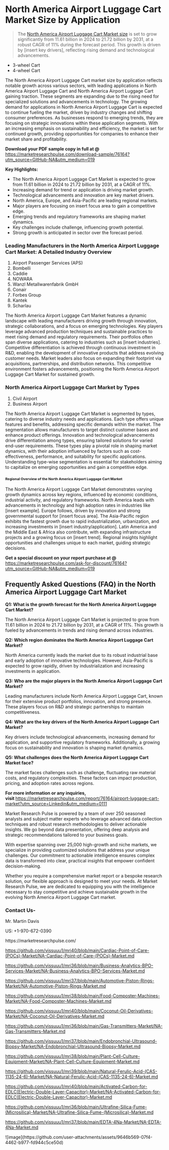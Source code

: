 <h1>North America Airport Luggage Cart Market&nbsp;Size by Application</h1><blockquote><p>The <a href="https://marketresearchpulse.com/download-sample/76164?utm_source=GitHub-NA&amp;utm_medium=019">North America Airport Luggage Cart Market size</a> is set to grow significantly from 11.61 billion in 2024 to 21.72 billion by 2031, at a robust CAGR of 11% during the forecast period. This growth is driven by [insert key drivers], reflecting rising demand and technological advancements.</p></blockquote><ul><li>3-wheel Cart<li> 4-wheel Cart</li></ul><p>The North America Airport Luggage Cart market size by application reflects notable growth across various sectors, with leading applications in North America Airport Luggage Cart and North America Airport Luggage Cart gaining traction. These segments are expanding due to the rising need for specialized solutions and advancements in technology. The growing demand for applications in North America Airport Luggage Cart is expected to continue fueling the market, driven by industry changes and shifting consumer preferences. As businesses respond to emerging trends, they are focusing on strategic innovations within these application segments. With an increasing emphasis on sustainability and efficiency, the market is set for continued growth, providing opportunities for companies to enhance their market share and profitability.</p><p><strong>Download your PDF sample copy in full at @ </strong><a href="https://marketresearchpulse.com/download-sample/76164?utm_source=GitHub-NA&amp;utm_medium=019">https://marketresearchpulse.com/download-sample/76164?utm_source=GitHub-NA&amp;utm_medium=019</a></p><p><strong>Key Highlights: </strong></p><ul><li>The North America Airport Luggage Cart Market is expected to grow from 11.61 billion in 2024 to 21.72 billion by 2031, at a CAGR of 11%.</li><li>Increasing demand for trend or application is driving market growth.</li><li>Technological advancements and innovation are key market drivers.</li><li>North America, Europe, and Asia-Pacific are leading regional markets.</li><li>Major players are focusing on insert focus area to gain a competitive edge.</li><li>Emerging trends and regulatory frameworks are shaping market dynamics.</li><li>Key challenges include challenge, influencing growth potential.</li><li>Strong growth is anticipated in sector over the forecast period.</li></ul><h3>Leading Manufacturers in the North America Airport Luggage Cart Market: A Detailed Industry Overview</h3><ol><li>Airport Passenger Services (APS)</li><li>Bombelli</li><li>Caddie</li><li>NOWARA</li><li>Wanzl Metallwarenfabrik GmbH</li><li>Conair</li><li>Forbes Group</li><li>Kantek</li><li>Scharlau</li></ol><div class="flex max-w-full flex-col flex-grow"><div class="min-h-8 text-message flex w-full flex-col items-end gap-2 whitespace-normal break-words [.text-message+&amp;]:mt-5" dir="auto" data-message-author-role="assistant" data-message-id="fd8432e4-4910-450d-b182-61b7bfb0a01f" data-message-model-slug="gpt-4o"><div class="flex w-full flex-col gap-1 empty:hidden first:pt-[3px]"><div class="markdown prose w-full break-words dark:prose-invert light"><p>The North America Airport Luggage Cart Market features a dynamic landscape with leading manufacturers driving growth through innovation, strategic collaborations, and a focus on emerging technologies. Key players leverage advanced production techniques and sustainable practices to meet rising demand and regulatory requirements. Their portfolios often span diverse applications, catering to industries such as [insert industries]. Competitive differentiation is achieved through continuous investment in R&amp;D, enabling the development of innovative products that address evolving customer needs. Market leaders also focus on expanding their footprint via acquisitions, partnerships, and distribution networks. This competitive environment fosters advancements, positioning the North America Airport Luggage Cart Market for sustained growth.</p></div></div></div></div><h3>North America Airport Luggage Cart Market by Types</h3><ol><li>Civil Airport<li> Business Airport</li></ol><div class="flex max-w-full flex-col flex-grow"><div class="min-h-8 text-message flex w-full flex-col items-end gap-2 whitespace-normal break-words [.text-message+&amp;]:mt-5" dir="auto" data-message-author-role="assistant" data-message-id="084470be-0bb7-4664-bddf-5156b4f41249" data-message-model-slug="gpt-4o-mini"><div class="flex w-full flex-col gap-1 empty:hidden first:pt-[3px]"><div class="markdown prose w-full break-words dark:prose-invert light"><p>The North America Airport Luggage Cart Market is segmented by types, catering to diverse industry needs and applications. Each type offers unique features and benefits, addressing specific demands within the market. The segmentation allows manufacturers to target distinct customer bases and enhance product offerings. Innovation and technological advancements drive differentiation among types, ensuring tailored solutions for varied end-user requirements. These types play a pivotal role in shaping market dynamics, with their adoption influenced by factors such as cost-effectiveness, performance, and suitability for specific applications. Understanding type-wise segmentation is essential for stakeholders aiming to capitalize on emerging opportunities and gain a competitive edge.</p></div></div></div></div><h3><span style="font-size: 11px;">Regional Overview of the North America Airport Luggage Cart Market</span></h3><div class="flex max-w-full flex-col flex-grow"><div class="min-h-8 text-message flex w-full flex-col items-end gap-2 whitespace-normal break-words [.text-message+&amp;]:mt-5" dir="auto" data-message-author-role="assistant" data-message-id="e9038762-ce64-4e30-91c9-9bd413514231" data-message-model-slug="gpt-4o-mini"><div class="flex w-full flex-col gap-1 empty:hidden first:pt-[3px]"><div class="markdown prose w-full break-words dark:prose-invert light"><p>The North America Airport Luggage Cart Market demonstrates varying growth dynamics across key regions, influenced by economic conditions, industrial activity, and regulatory frameworks. North America leads with advancements in technology and high adoption rates in industries like [insert example]. Europe follows, driven by innovation and strong governmental support for [insert focus area]. The Asia-Pacific region exhibits the fastest growth due to rapid industrialization, urbanization, and increasing investments in [insert industry/application]. Latin America and the Middle East &amp; Africa also contribute, with expanding infrastructure projects and a growing focus on [insert trend]. Regional insights highlight opportunities and challenges unique to each market, guiding strategic decisions.</p></div></div></div></div><p><strong>Get a special discount on your report purchase at @ </strong><a href="https://marketresearchpulse.com/ask-for-discount/76164?utm_source=GitHub-NA&amp;utm_medium=019">https://marketresearchpulse.com/ask-for-discount/76164?utm_source=GitHub-NA&amp;utm_medium=019</a></p><h2>Frequently Asked Questions (FAQ) in the North America Airport Luggage Cart Market</h2><p><strong>Q1: What is the growth forecast for the North America Airport Luggage Cart Market?</strong></p><p>The North America Airport Luggage Cart Market is projected to grow from 11.61 billion in 2024 to 21.72 billion by 2031, at a CAGR of 11%. This growth is fueled by advancements in trends and rising demand across industries.</p><p><strong>Q2: Which region dominates the North America Airport Luggage Cart Market?</strong></p><p>North America currently leads the market due to its robust industrial base and early adoption of innovative technologies. However, Asia-Pacific is expected to grow rapidly, driven by industrialization and increasing investments in application.</p><p><strong>Q3: Who are the major players in the North America Airport Luggage Cart Market?</strong></p><p>Leading manufacturers include North America Airport Luggage Cart, known for their extensive product portfolios, innovation, and strong presence. These players focus on R&amp;D and strategic partnerships to maintain competitiveness.</p><p><strong>Q4: What are the key drivers of the North America Airport Luggage Cart Market?</strong></p><p>Key drivers include technological advancements, increasing demand for application, and supportive regulatory frameworks. Additionally, a growing focus on sustainability and innovation is shaping market dynamics.</p><p><strong>Q5: What challenges does the North America Airport Luggage Cart Market face?</strong></p><p>The market faces challenges such as challenge, fluctuating raw material costs, and regulatory complexities. These factors can impact production, pricing, and adoption rates across regions.</p><p><strong>For more information or any inquiries, visit&nbsp;</strong><a href="https://marketresearchpulse.com/report/76164/airport-luggage-cart-market?utm_source=Linkedin&utm_medium=0111">https://marketresearchpulse.com/report/76164/airport-luggage-cart-market?utm_source=Linkedin&utm_medium=0111</a></p><p>Market Research Pulse is powered by a team of over 250 seasoned analysts and subject matter experts who leverage advanced data collection techniques and robust research methodologies to deliver actionable insights. We go beyond data presentation, offering deep analysis and strategic recommendations tailored to your business goals.</p><p>With expertise spanning over 25,000 high-growth and niche markets, we specialize in providing customized solutions that address your unique challenges. Our commitment to actionable intelligence ensures complex data is transformed into clear, practical insights that empower confident decision-making.</p><p>Whether you require a comprehensive market report or a bespoke research solution, our flexible approach is designed to meet your needs. At Market Research Pulse, we are dedicated to equipping you with the intelligence necessary to stay competitive and achieve sustainable growth in the evolving North America Airport Luggage Cart market.</p><h3><strong>Contact Us-</strong></h3><p>Mr. Martin Davis</p><p>US: +1-970-672-0390</p><p>https://marketresearchpulse.com/</p><p><a href="https://github.com/vissuuu1/mri40/blob/main/Cardiac-Point-of-Care-(POCs)-Market/NA-Cardiac-Point-of-Care-(POCs)-Market.md">https://github.com/vissuuu1/mri40/blob/main/Cardiac-Point-of-Care-(POCs)-Market/NA-Cardiac-Point-of-Care-(POCs)-Market.md</a></p><p><a href="https://github.com/vissuuu1/mri36/blob/main/Business-Analytics-BPO-Services-Market/NA-Business-Analytics-BPO-Services-Market.md">https://github.com/vissuuu1/mri36/blob/main/Business-Analytics-BPO-Services-Market/NA-Business-Analytics-BPO-Services-Market.md</a></p><p><a href="https://github.com/vissuuu1/mri37/blob/main/Automotive-Piston-Rings-Market/NA-Automotive-Piston-Rings-Market.md">https://github.com/vissuuu1/mri37/blob/main/Automotive-Piston-Rings-Market/NA-Automotive-Piston-Rings-Market.md</a></p><p><a href="https://github.com/vissuuu1/mri38/blob/main/Food-Composter-Machines-Market/NA-Food-Composter-Machines-Market.md">https://github.com/vissuuu1/mri38/blob/main/Food-Composter-Machines-Market/NA-Food-Composter-Machines-Market.md</a></p><p><a href="https://github.com/vissuuu1/mri40/blob/main/Coconut-Oil-Derivatives-Market/NA-Coconut-Oil-Derivatives-Market.md">https://github.com/vissuuu1/mri40/blob/main/Coconut-Oil-Derivatives-Market/NA-Coconut-Oil-Derivatives-Market.md</a></p><p><a href="https://github.com/vissuuu1/mri36/blob/main/Gas-Transmitters-Market/NA-Gas-Transmitters-Market.md">https://github.com/vissuuu1/mri36/blob/main/Gas-Transmitters-Market/NA-Gas-Transmitters-Market.md</a></p><p><a href="https://github.com/vissuuu1/mri37/blob/main/Endobronchial-Ultrasound-Biopsy-Market/NA-Endobronchial-Ultrasound-Biopsy-Market.md">https://github.com/vissuuu1/mri37/blob/main/Endobronchial-Ultrasound-Biopsy-Market/NA-Endobronchial-Ultrasound-Biopsy-Market.md</a></p><p><a href="https://github.com/vissuuu1/mri38/blob/main/Plant-Cell-Culture-Equipment-Market/NA-Plant-Cell-Culture-Equipment-Market.md">https://github.com/vissuuu1/mri38/blob/main/Plant-Cell-Culture-Equipment-Market/NA-Plant-Cell-Culture-Equipment-Market.md</a></p><p><a href="https://github.com/vissuuu1/mri39/blob/main/Natural-Ferulic-Acid-(CAS-1135-24-6)-Market/NA-Natural-Ferulic-Acid-(CAS-1135-24-6)-Market.md">https://github.com/vissuuu1/mri39/blob/main/Natural-Ferulic-Acid-(CAS-1135-24-6)-Market/NA-Natural-Ferulic-Acid-(CAS-1135-24-6)-Market.md</a></p><p><a href="https://github.com/vissuuu1/mri40/blob/main/Activated-Carbon-for-EDLC(Electric-Double-Layer-Capacitor)-Market/NA-Activated-Carbon-for-EDLC(Electric-Double-Layer-Capacitor)-Market.md">https://github.com/vissuuu1/mri40/blob/main/Activated-Carbon-for-EDLC(Electric-Double-Layer-Capacitor)-Market/NA-Activated-Carbon-for-EDLC(Electric-Double-Layer-Capacitor)-Market.md</a></p><p><a href="https://github.com/vissuuu1/mri36/blob/main/Ultrafine-Silica-Fume-(Microsilica)-Market/NA-Ultrafine-Silica-Fume-(Microsilica)-Market.md">https://github.com/vissuuu1/mri36/blob/main/Ultrafine-Silica-Fume-(Microsilica)-Market/NA-Ultrafine-Silica-Fume-(Microsilica)-Market.md</a></p><p><a href="https://github.com/vissuuu1/mri37/blob/main/EDTA-4Na-Market/NA-EDTA-4Na-Market.md">https://github.com/vissuuu1/mri37/blob/main/EDTA-4Na-Market/NA-EDTA-4Na-Market.md</a></p>
![image](https://github.com/user-attachments/assets/9646b569-07f4-4462-b977-fd944c5ce50d)
